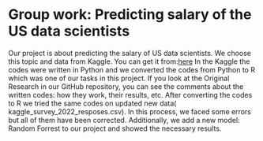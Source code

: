 # Group work: Predicting salary of the US data scientists

Our project is about predicting the salary of US data scientists. We choose this topic and data from Kaggle. You can get it from:[here](https://www.kaggle.com/code/mabs003/predicting-salary-of-data-scientists)
In the Kaggle the codes were written in Python and we converted the codes from Python to R which was one of our tasks in this project. If you look at the Original Research in our GitHub repository, you can see the comments about the written codes: how they work, their results, etc. 
After converting the codes to R we tried the same codes on updated new data( kaggle_survey_2022_resposes.csv). In this process, we faced some errors but all of them have been corrected. Additionally, we add a new model: Random Forrest to our project and showed the necessary results. 
